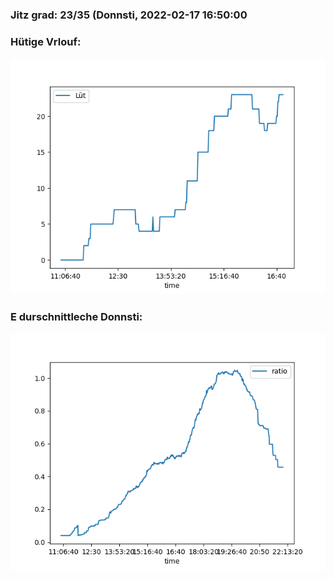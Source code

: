 ### Jitz grad: 23/35 (Donnsti, 2022-02-17 16:50:00

### Hütige Vrlouf:
![Graph](Today.png)

### E durschnittleche Donnsti:
![Graph](Donnsti.png)